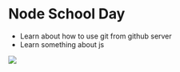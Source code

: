 <h1> Node School Day </h1>

* Learn about how to use git from github server
* Learn something about js

<img src="http://jamespaulmuir.com/heweb14/nodejs-in-higher-education/images/nodeschool.png" >
